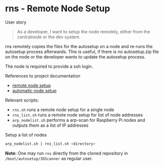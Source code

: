# rns - Remote Node Setup

User story
> As a developer, I want to setup the node remotely, either from the centralnode or the dev system. 

rns remotely copies the files for the autosetup on a node and re-runs the autosetup process afterwards. This is useful, if there is no autosetup.zip file on the node or the developer wants to update the autosetup process. 

The node is required to provide a ssh login. 

References to project documentation 

* [remote node setup](../../../../blob/master/docs#software-update-process)
* [automatic node setup](../../../../blob/master/docs/autosetup.md)

Relevant scripts:

* `rns.sh` runs a remote node setup for a single node 
* `rns_list.sh` runs a remote node setup for list of node addresses
* `arp_nodelist.sh` performs a arp-scan for Raspberry Pi nodes and outputs them as a list of IP addresses 

Setup a list of nodes

```bash
arp_nodelist.sh | rns_list.sh <directory>
```

**Note:** One may run `rns` directly from the cloned repository in `/boot/autosetup/3DScanner` as regular user. 